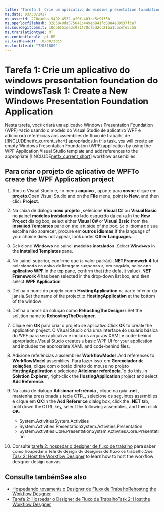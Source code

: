 ```yaml
---
title: 'Tarefa 1: Crie um aplicativo do windows presentation foundation do windows'
ms.date: 03/30/2017
ms.assetid: 270eaeba-9492-4532-af9f-403ce5c9935b
ms.openlocfilehash: 3205840da575041b449eb841fc8084e89937fca7
ms.sourcegitcommit: 10db6551ea3c971470cf5d2cc21ba1cbcefe5c55
ms.translationtype: MT
ms.contentlocale: pt-BR
ms.lasthandoff: 10/08/2019
ms.locfileid: "72031889"
---
```

# <a name="task-1-create-a-new-windows-presentation-foundation-application"></a><span data-ttu-id="4566b-102">Tarefa 1: Crie um aplicativo do windows presentation foundation do windows</span><span class="sxs-lookup"><span data-stu-id="4566b-102">Task 1: Create a New Windows Presentation Foundation Application</span></span>

<span data-ttu-id="4566b-103">Nesta tarefa, você criará um aplicativo Windows Presentation Foundation (WPF) vazio usando o modelo do Visual Studio de aplicativo WPF e adicionará referências aos assemblies de fluxo de trabalho de [!INCLUDE[netfx_current_short](../../../includes/netfx-current-short-md.md)] apropriados.</span><span class="sxs-lookup"><span data-stu-id="4566b-103">In this task, you will create an empty Windows Presentation Foundation (WPF) application by using the WPF Application Visual Studio template and add references to the appropriate [!INCLUDE[netfx_current_short](../../../includes/netfx-current-short-md.md)] workflow assemblies.</span></span>  
  
## <a name="to-create-the-wpf-application-project"></a><span data-ttu-id="4566b-104">Para criar o projeto de aplicativo de WPF</span><span class="sxs-lookup"><span data-stu-id="4566b-104">To create the WPF Application project</span></span>

1. <span data-ttu-id="4566b-105">Abra o Visual Studio e, no menu **arquivo** , aponte para **novo**e clique em **projeto**.</span><span class="sxs-lookup"><span data-stu-id="4566b-105">Open Visual Studio and on the **File** menu, point to **New**, and then click **Project**.</span></span>

2. <span data-ttu-id="4566b-106">Na caixa de diálogo **novo projeto** , selecione **Visual C#**  ou **Visual Basic** no painel **modelos instalados** no lado esquerdo da caixa.</span><span class="sxs-lookup"><span data-stu-id="4566b-106">In the **New Project** dialog box, select either **Visual C#** or **Visual Basic** from the **Installed Templates** pane on the left side of the box.</span></span> <span data-ttu-id="4566b-107">Se o idioma de sua escolha não aparecer, procure em **outros idiomas**.</span><span class="sxs-lookup"><span data-stu-id="4566b-107">If the language of your choice does not appear, look under **Other Languages**.</span></span>

3. <span data-ttu-id="4566b-108">Selecione **Windows** no painel **modelos instalados** .</span><span class="sxs-lookup"><span data-stu-id="4566b-108">Select **Windows** in the **Installed Templates** pane.</span></span>

4. <span data-ttu-id="4566b-109">No painel superior, confirme que (o valor padrão) **.NET Framework 4** foi selecionado na caixa de listagem suspensa e, em seguida, selecione **aplicativo WPF**.</span><span class="sxs-lookup"><span data-stu-id="4566b-109">In the top pane, confirm that (the default value) **.NET Framework 4** has been selected in the drop-down list box, and then select **WPF Application**.</span></span>

5. <span data-ttu-id="4566b-110">Defina o nome do projeto como **HostingApplication** na parte inferior da janela.</span><span class="sxs-lookup"><span data-stu-id="4566b-110">Set the name of the project to **HostingApplication** at the bottom of the window.</span></span>

6. <span data-ttu-id="4566b-111">Defina o nome da solução como **RehostingTheDesigner**.</span><span class="sxs-lookup"><span data-stu-id="4566b-111">Set the solution name to **RehostingTheDesigner**.</span></span>

7. <span data-ttu-id="4566b-112">Clique em **OK** para criar o projeto de aplicativo.</span><span class="sxs-lookup"><span data-stu-id="4566b-112">Click **OK** to create the application project.</span></span> <span data-ttu-id="4566b-113">O Visual Studio cria uma interface do usuário básica do WPF para seu aplicativo e inclui os arquivos XAML e code-behind apropriados.</span><span class="sxs-lookup"><span data-stu-id="4566b-113">Visual Studio creates a basic WPF UI for your application and includes the appropriate XAML and code-behind files.</span></span>

8. <span data-ttu-id="4566b-114">Adicione referências a assemblies **WorkflowModel** .</span><span class="sxs-lookup"><span data-stu-id="4566b-114">Add references to **WorkflowModel** assemblies.</span></span> <span data-ttu-id="4566b-115">Para fazer isso, em **Gerenciador de soluções**, clique com o botão direito do mouse no projeto **HostingApplication** e selecione **Adicionar referência**.</span><span class="sxs-lookup"><span data-stu-id="4566b-115">To do this, in **Solution Explorer**, right-click the **HostingApplication** project and select **Add Reference**.</span></span>

9. <span data-ttu-id="4566b-116">Na caixa de diálogo **Adicionar referência** , clique na guia **.net** , mantenha pressionada a tecla CTRL, selecione os seguintes assemblies e clique em **OK**:</span><span class="sxs-lookup"><span data-stu-id="4566b-116">In the **Add Reference** dialog box, click the **.NET** tab, hold down the CTRL key, select the following assemblies, and then click **OK**:</span></span>

    - <span data-ttu-id="4566b-117">System.Activities</span><span class="sxs-lookup"><span data-stu-id="4566b-117">System.Activities</span></span>
    - <span data-ttu-id="4566b-118">System.Activities.Presentation</span><span class="sxs-lookup"><span data-stu-id="4566b-118">System.Activities.Presentation</span></span>
    - <span data-ttu-id="4566b-119">System.Activities.Core.Presentation</span><span class="sxs-lookup"><span data-stu-id="4566b-119">System.Activities.Core.Presentation</span></span>

10. <span data-ttu-id="4566b-120">Consulte [tarefa 2: hospedar o designer de fluxo de trabalho](task-2-host-the-workflow-designer.md) para saber como hospedar a tela de design do designer de fluxo de trabalho.</span><span class="sxs-lookup"><span data-stu-id="4566b-120">See [Task 2: Host the Workflow Designer](task-2-host-the-workflow-designer.md) to learn how to host the workflow designer design canvas.</span></span>

## <a name="see-also"></a><span data-ttu-id="4566b-121">Consulte também</span><span class="sxs-lookup"><span data-stu-id="4566b-121">See also</span></span>

- [<span data-ttu-id="4566b-122">Hospedando novamente o Designer de Fluxo de Trabalho</span><span class="sxs-lookup"><span data-stu-id="4566b-122">Rehosting the Workflow Designer</span></span>](rehosting-the-workflow-designer.md)
- [<span data-ttu-id="4566b-123">Tarefa 2: Hospedar o Designer de Fluxo de Trabalho</span><span class="sxs-lookup"><span data-stu-id="4566b-123">Task 2: Host the Workflow Designer</span></span>](task-2-host-the-workflow-designer.md)
